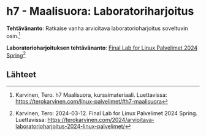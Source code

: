 # h7 - Maalisuora: Laboratoriharjoitus

**Tehtävänanto**: Ratkaise vanha arvioitava laboratorioharjoitus soveltuvin osin.[^1]

**Laboratorioharjoituksen tehtävänanto**: [Final Lab for Linux Palvelimet 2024 Spring](https://terokarvinen.com/2024/arvioitava-laboratorioharjoitus-2024-linux-palvelimet/)[^2]


## Lähteet 

[^1]: Karvinen, Tero. h7 Maalisuora, kurssimateriaali. Luettavissa: https://terokarvinen.com/linux-palvelimet/#h7-maalisuora
[^2]: Karvinen, Tero: 2024-03-12. Final Lab for Linux Palvelimet 2024 Spring. Luettavissa: https://terokarvinen.com/2024/arvioitava-laboratorioharjoitus-2024-linux-palvelimet/
